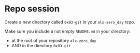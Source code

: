 # Repo session
Create a new directory called `0x03-git` in your `alx-zero_day` repo.

Make sure you include a not empty `README.md` in your directory:

-   at the root of your repository `alx-zero_day`
-   AND in the directory `0x03-git`